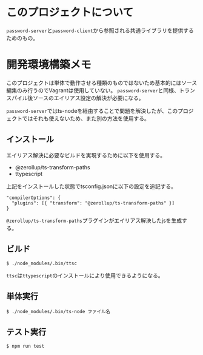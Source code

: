 # このプロジェクトについて
`password-server`と`password-client`から参照される共通ライブラリを提供するためのもの。

# 開発環境構築メモ
このプロジェクトは単体で動作させる種類のものではないため基本的にはソース編集のみ行うのでVagrantは使用していない。
`password-server`と同様、トランスパイル後ソースのエイリアス設定の解決が必要になる。

`password-server`ではts-nodeを経由することで問題を解決したが、このプロジェクトではそれも使えないため、また別の方法を使用する。

## インストール
エイリアス解決に必要なビルドを実現するために以下を使用する。
- @zerollup/ts-transform-paths
- ttypescript

上記をインストールした状態でtsconfig.jsonに以下の設定を追記する。

```
"compilerOptions": {
  "plugins": [{ "transform": "@zerollup/ts-transform-paths" }]
}
```

`@zerollup/ts-transform-paths`プラグインがエイリアス解決したjsを生成する。

## ビルド
```
$ ./node_modules/.bin/ttsc
```

`ttsc`は`ttypescript`のインストールにより使用できるようになる。

## 単体実行
```
$ ./node_modules/.bin/ts-node ファイル名
```

## テスト実行
```
$ npm run test
```